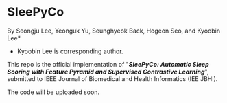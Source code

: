 # SleePyCo
By Seongju Lee, Yeonguk Yu, Seunghyeok Back, Hogeon Seo, and Kyoobin Lee*
* Kyoobin Lee is corresponding author.

This repo is the official implementation of "***SleePyCo: Automatic Sleep Scoring with Feature Pyramid and Supervised Contrastive Learning***", submitted to IEEE Journal of Biomedical and Health Informatics (IEE JBHI).

The code will be uploaded soon.
